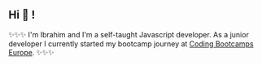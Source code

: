 ## Hi 👋 !

✨✨✨
I'm Ibrahim and I'm a self-taught Javascript developer. As a junior developer I currently started my bootcamp journey at [Coding Bootcamps Europe](https://www.coding-bootcamps.eu/).
✨✨✨

<!---
IbrhmClgl/IbrhmClgl is a ✨ special ✨ repository because its `README.md` (this file) appears on your GitHub profile.
You can click the Preview link to take a look at your changes.
--->
